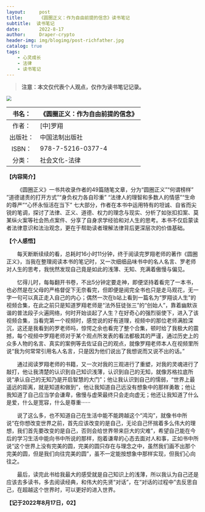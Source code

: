 ```yaml
---
layout:     post
title:      《圆圈正义：作为自由前提的信念》读书笔记
subtitle:  读书笔记
date:       2022-8-17
author:     Draper-crypto
header-img: img/blogimg/post-richfather.jpg
catalog: true
tags:
    - 心灵成长
    - 法律
    - 读书笔记
---
```


> **注意：本文仅代表个人观点，仅作为读书笔记记录。**

<img src="https://typora-img-1301299232.cos.ap-shanghai.myqcloud.com/img/v2-d5511d58de0c62899b46deee9d9823ad_720w.png" style="zoom:80%;" />

|  书名：  | 《圆圈正义：作为自由前提的信念》 |
| :------: | -------------------------------- |
|  作者：  | [中]罗翔                         |
| 出版社： | 中国法制出版社                   |
|  ISBN：  | 978-7-5216-0377-4                |
|  分类：  | 社会文化-法律                    |

**【内容简介】**

&emsp;&emsp;《圆圈正义》一书共收录作者的49篇随笔文章，分为“圆圈正义”“何谓榜样” ”道德谴责的打开方式”“身负权力各自珍重” “法律人的理智和多数人的情感”“生命的尊严”“心怀永恒活在当下” 七大部分，作者在本书中运用特有的坦诚、自省而尖锐的笔调，探讨了法律、正义、道德、权力的理念与现实、分析了如张扣扣案、莫某纵火案等社会热点案件、分享了自身求学经验和对人生的思考。本书不仅启蒙读者法律意识和法治观念，更在于帮助读者理解法律背后更深层次的价值基础。



**【个人感悟】**

&emsp;&emsp;每天断断续续的看，总耗时16小时11分钟，终于阅读完罗翔老师的著作《圆圈正义》，当我在整理阅读本书的笔记时，又一次细细品味书中的名人名言、罗老师对人生的思考，我恍然发现自己竟是如此的浅薄、无知、充满着傲慢与偏见。

&emsp;&emsp;忆得儿时，每每翻开书卷，不出5分钟定要走神，即便坚持着看完了一本书，也必然是在父母的严格督促下无奈看完，但即便是阅完全书也只是走马观花，无一字一句可以真正走入自己的内心；偶然一次在b站上看到一篇名为“罗翔谈人生”的视频合集，在此之前只是知道罗翔老师是“法外狂徒张三”的“创始人”，靠着幽默诙谐的普法段子火遍网络，何时开始谈起了人生？在好奇心的强烈驱使下，进入了该视频合集，当看完第一个视频时，感觉说的好有道理，视频中的那位老师满脸深沉，这还是我看到的罗老师吗，惊愕之余也看完了整个合集，顿时给了我极大的震撼，每个视频中罗翔老师对于某个观点所发表的看法都极其的严谨，通过历史上的众多人物的名言、真实的案例等去佐证自己的观点，就像罗翔老师本人在视频里所说“我为何常常引用名人名言，只是因为他们说出了我想说而又说不出的话。”

&emsp;&emsp;通过阅读罗翔老师的书籍，又一次对我的三观进行了重塑，对我的灵魂进行了敲打，他让我清楚的认识到自己知识浅薄，认识到自己的无知，就像苏格拉底所说“承认自己的无知乃是开启智慧的大门”；他让我认识到自己的懦弱，“世界上最遥远的距离，就是知道和做到”，他让我知道自己远没有想象中的那样勇敢；他让我知道了自己应当学会谦卑，傲慢与虚荣最终只会走向虚无；他还让我知道了什么是爱，什么是宽容，什么是尊重······

&emsp;&emsp;说了这么多，也不知道自己在生活中能不能跨越这个“鸿沟”，就像书中所说“在你想改变世界之前，首先应该改变的是自己，无论自己怀揣着多么伟大的理想，我们首先要改变的是自己，否则会给世界带来巨大的灾难”，希望自己能在今后的学习生活中能向书中所说的那样，抱着谦卑的心态去面对人和事，正如书中所说“这个世界上没有完美的圆，完美的圆只存在与理念之中，虽然我们画不出那个完美的圆，但是我们向往完美的圆”，虽不一定能按想象中那样实现，但我们心向往之。

&emsp;&emsp;最后，读完此书给我最大的感受就是自己知识上的浅薄，所以我认为自己还是应该去多读书，多去阅读经典，和伟大的先贤“对话”，在“对话的过程中”去反思自己，在超越这个世界时，可以更好的进入世界。



**【记于2022年8月17日，02】**

